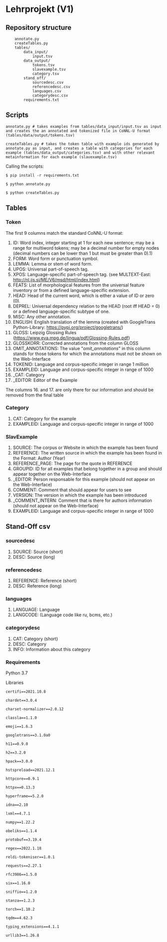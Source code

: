 # Lehrprojekt (V1)


## Repository structure
        annotate.py
		createTables.py
		tables/
			data_input/
				input.tsv
			data_output/
				tokens.tsv
				slavexample.tsv
				category.tsv
			stand_off/
				sourcedesc.csv
				referencedesc.csv
				languages.csv
				categorydesc.csv
			requirements.txt 

## Scripts
		
	annotate.py # takes examples from tables/data_input/input.tsv as input and creates the an annotated and tokenized file in CoNNL-U format (tables/data/output/tokens.tsv)

	createTables.py # takes the token table with example ids generated by annotate.py as input, and creates a table with categories for each example (tables/data_output/categories.tsv) and with other relevant metainformation for each example (slavexample.tsv)
		
Calling the scripts:

	$ pip install -r requirements.txt 

	$ python annotate.py

	$ python createTables.py

## Tables
### Token
The first 9 columns match the standard CoNNL-U format:

1. ID: Word index, integer starting at 1 for each new sentence; may be a range for multiword tokens; may be a decimal number for empty nodes (decimal numbers can be lower than 1 but must be greater than 0).1)
2. FORM: Word form or punctuation symbol.
3. LEMMA: Lemma or stem of word form.
4. UPOS: Universal part-of-speech tag.
5. XPOS: Language-specific part-of-speech tag. (see MULTEXT-East: http://nl.ijs.si/ME/V6/msd/html/index.html)
6. FEATS: List of morphological features from the universal feature inventory or from a defined language-specific extension.
7. HEAD: Head of the current word, which is either a value of ID or zero (0).
8. DEPREL: Universal dependency relation to the HEAD (root iff HEAD = 0) or a defined language-specific subtype of one.
9. MISC: Any other annotation.
10. ENGLISH: English translation of the lemma (created with GoogleTrans Python-Library: https://pypi.org/project/googletrans/)
11. GLOSS: Leipzig Glossing Rules (https://www.eva.mpg.de/lingua/pdf/Glossing-Rules.pdf)
12. GLOSSKORR: Corrected annotations from the column GLOSS
13. OMIT_ANNOTATIONS: The value "_omit_annotations_" in this column stands for those tokens for which the annotations must not be shown on the Web-Interface
14. TOKENID: Language and corpus-specific integer in range 1 million
15. EXAMPLEID: Language and corpus-specific integer in range of 1000
16. _CAT: Category
17. _EDITOR: Editor of the Example

The columns 16. and 17. are only there for our information and should be removed from the final table

### Category
1. CAT: Category for the example
2. EXAMPLEID: Language and corpus-specific integer in range of 1000

### SlavExample
1. SOURCE: The corpus or Website in which the example has been found
2. REFERENCE: The written source in which the example has been found in the Format: Author (Year)
3. REFERENCE_PAGE: The page for the quote in REFERENCE
4. GROUPID: ID for all examples that  belong together in a group and should appear together on the Web-Interface
5. _EDITOR: Person responsable for this example (should not appear on the Web-Interface)
6. COMMENT: Comment that should appear for users to see
7. VERSION: The version in which the example has been introduced
8. _COMMENT_INTERN: Comment that is there for authors information (should not appear on the Web-Interface)
9. EXAMPLEID: Language and corpus-specific integer in range of 1000


## Stand-Off csv

### sourcedesc
1. SOURCE: Source (short)
2. DESC: Source (long)

### referencedesc
1. REFERENCE: Reference (short)
2. DESC: Reference (long)

### languages
1. LANGUAGE: Language
2. LANGCODE: (Language code like ru, bcms, etc.)

### categorydesc
1. CAT: Category (short)
2. DESC: Category
3. INFO: Information about this category
				

### Requirements

Python 3.7

Libraries

	certifi==2021.10.8

	chardet==3.0.4

	charset-normalizer==2.0.12

	classla==1.1.0

	emoji==1.6.3

	googletrans==3.1.0a0

	h11==0.9.0

	h2==3.2.0

	hpack==3.0.0

	hstspreload==2021.12.1

	httpcore==0.9.1

	httpx==0.13.3

	hyperframe==5.2.0

	idna==2.10

	lxml==4.7.1

	numpy==1.22.2

	obeliks==1.1.4

	protobuf==3.19.4

	regex==2022.1.18

	reldi-tokeniser==1.0.1

	requests==2.27.1

	rfc3986==1.5.0

	six==1.16.0

	sniffio==1.2.0

	stanza==1.2.3

	torch==1.10.2

	tqdm==4.62.3

	typing_extensions==4.1.1

	urllib3==1.26.8

